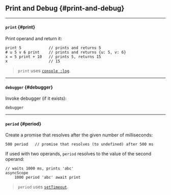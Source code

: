 ## Print and Debug {#print-and-debug}

---

#### `print` {#print}

Print operand and return it:

```
print 5            // prints and returns 5
# u 5 v 6 print    // prints and returns {u: 5, v: 6}
x = 5 print + 10   // prints 5, returns 15
x                  // 15
```

> `print` uses [`console :log`](https://developer.mozilla.org/en-US/docs/Web/API/Console/log).

---

#### `debugger` {#debugger}

Invoke debugger (if it exists):

```
debugger
```

---

#### `period` {#period}

Create a promise that resolves after the given number of milliseconds:

```
500 period   // promise that resolves (to undefined) after 500 ms
```

If used with two operands, `period` resolves to the value of the second operand:

```
// waits 1000 ms, prints 'abc'
asyncScope
    1000 period 'abc' await print
```

> `period` uses [`setTimeout`](https://developer.mozilla.org/en-US/docs/Web/API/WindowOrWorkerGlobalScope/setTimeout).